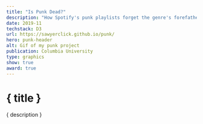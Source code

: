```yaml
---
title: "Is Punk Dead?"
description: "How Spotify's punk playlists forget the genre's forefathers"
date: 2019-11
techstack: D3
url: https://sawyerclick.github.io/punk/
hero: punk-header
alt: Gif of my punk project
publication: Columbia University
type: graphics
show: true
award: true
---
```


# { title }

{ description }
